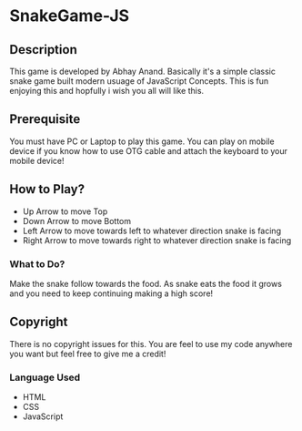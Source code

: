 # SnakeGame-JS

## Description

This game is developed by Abhay Anand. Basically it's a simple classic snake game built modern usuage of JavaScript Concepts. This is fun enjoying this and hopfully i wish you all will like this.

## Prerequisite

You must have PC or Laptop to play this game. You can play on mobile device if you know how to use OTG cable and attach the keyboard to your mobile device!

## How to Play?

- Up Arrow to move Top
- Down Arrow to move Bottom
- Left Arrow to move towards left to whatever direction snake is facing
- Right Arrow to move towards right to whatever direction snake is facing

### What to Do?

Make the snake follow towards the food. As snake eats the food it grows and you need to keep continuing making a high score!

## Copyright 

There is no copyright issues for this. You are feel to use my code anywhere you want but feel free to give me a credit!

### Language Used

- HTML
- CSS
- JavaScript 
